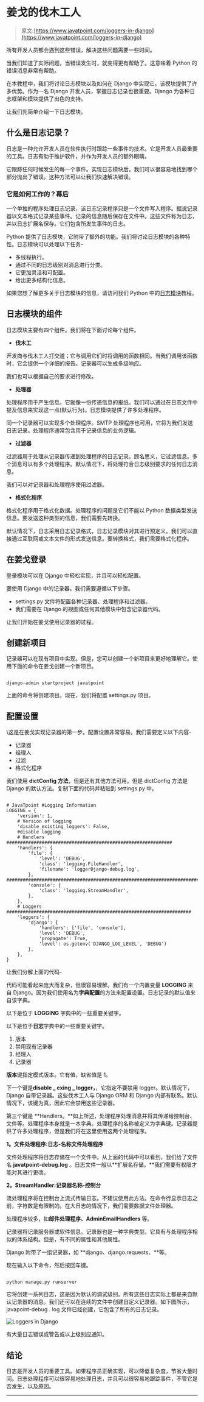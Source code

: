 # 姜戈的伐木工人

> 原文:[https://www.javatpoint.com/loggers-in-django](https://www.javatpoint.com/loggers-in-django)

所有开发人员都会遇到这些错误，解决这些问题需要一些时间。

当我们知道了实际问题，当错误发生时，就变得更有帮助了。这意味着 Python 的错误消息非常有帮助。

在本教程中，我们将讨论日志模块以及如何在 Django 中实现它。该模块提供了许多优势。作为一名 Django 开发人员，掌握日志记录也很重要。Django 为各种日志框架和模块提供了出色的支持。

让我们先简单介绍一下日志模块。

## 什么是日志记录？

日志是一种允许开发人员在软件执行时跟踪一些事件的技术。它是开发人员最重要的工具。日志有助于维护软件，并作为开发人员的额外眼睛。

它跟踪任何时候发生的每一个事件。实现日志模块后，我们可以很容易地找到哪个部分抛出了错误。这种方法可以让我们快速解决错误。

### 它是如何工作的？幕后

一个单独的程序处理日志记录，该日志记录程序只是一个文件写入程序。据说记录器以文本格式记录某些事件。记录的信息随后保存在文件中。这些文件称为日志，并以日志扩展名保存。它们包含所发生事件的日志。

Python 提供了日志模块，它附带了额外的功能。我们将讨论日志模块的各种特性。日志模块可以处理以下任务-

*   多线程执行。
*   通过不同的日志级别对消息进行分类。
*   它更加灵活和可配置。
*   给出更多结构化信息。

如果您想了解更多关于日志模块的信息，请访问我们 Python 中的[日志模块](https://www.javatpoint.com/logging-in-python)教程。

## 日志模块的组件

日志模块主要有四个组件。我们将在下面讨论每个组件。

*   **伐木工**

开发商与伐木工人打交道；它与调用它们时将调用的函数相同。当我们调用该函数时，它会提供一个详细的报告。记录器可以生成多级响应。

我们也可以根据自己的要求进行修改。

*   **处理器**

处理程序用于产生信息。它就像一份传递信息的报纸。我们可以通过在日志文件中提及信息来实现这一点(默认行为)。日志模块提供了许多处理程序。

同一个记录器可以实现多个处理程序。SMTP 处理程序也可用，它将为我们发送日志记录。处理程序通常包含用于记录信息的业务逻辑。

*   **过滤器**

过滤器用于处理从记录器传递到处理程序的日志记录。顾名思义，它过滤信息。多个消息可以有多个处理程序。默认情况下，将处理符合日志级别要求的任何日志消息。

我们可以对记录器和处理程序使用过滤器。

*   **格式化程序**

格式化程序用于格式化数据。处理程序的问题是它们不能以 Python 数据类型发送信息。要发送这种类型的信息，我们需要先转换。

默认情况下，日志采用日志记录格式，日志记录模块对其进行预定义。我们可以直接通过互联网或文本文件的形式发送信息。要转换格式，我们需要格式化程序。

## 在姜戈登录

登录模块可以在 Django 中轻松实现，并且可以轻松配置。

要使用 Django 中的记录器，我们需要遵循以下步骤。

*   settings.py 文件将配置各种记录器、处理程序和过滤器。
*   我们需要在 Django 的视图或任何其他模块中包含记录器代码。

让我们开始在姜戈使用记录器的过程。

## 创建新项目

记录器可以在现有项目中实现。但是，您可以创建一个新项目来更好地理解它。使用下面的命令在姜戈创建一个新项目。

```

django-admin startproject javatpoint

```

上面的命令将创建项目。现在，我们将配置 settings.py 项目。

## 配置设置

\这是在姜戈实现记录器的第一步。配置设置非常容易。我们需要定义以下内容-

*   记录器
*   经理人
*   过滤
*   格式化程序

我们使用 **dictConfig 方法**，但是还有其他方法可用。但是 dictConfig 方法是 Django 的默认方法。复制下面的代码并粘贴到 settings.py 中。

```

# JavaTpoint #Logging Information
LOGGING = {
    'version': 1,
    # Version of logging
    'disable_existing_loggers': False,
    #disable logging 
    # Handlers #############################################################
    'handlers': {
        'file': {
            'level': 'DEBUG',
            'class': 'logging.FileHandler',
            'filename': 'loggerDjango-debug.log',
        },
########################################################################
        'console': {
            'class': 'logging.StreamHandler',
        },
    },
    # Loggers ####################################################################
    'loggers': {
        'django': {
            'handlers': ['file', 'console'],
            'level': 'DEBUG',
            'propagate': True,
            'level': os.getenv('DJANGO_LOG_LEVEL', 'DEBUG')
        },
    },
}

```

让我们分解上面的代码-

代码可能看起来庞大而复杂，但很容易理解。我们有一个内置变量 **LOGGING** 来自 Django。因为我们使用名为**字典配置**的方法来配置设置。日志记录的默认值来自该字典。

以下是位于 **LOGGING** 字典中的一些重要关键字。

以下是位于**日志**字典中的一些重要关键字。

1.  版本
2.  禁用现有记录器
3.  经理人
4.  记录器

**版本**键指定模式版本。它有值，缺省值是 1。

下一个键是**disable _ exing _ logger，**，它指定不要禁用 logger。默认情况下，Django 自带记录器。这些伐木工人与 Django ORM 和 Django 内部有联系。默认情况下，该键为真，因此它会禁用这些记录器。

第三个键是 **Handlers。**如上所述，处理程序处理消息并将其传递给控制台、文件等。处理程序本身就是一本字典。处理程序的名称被定义为字典键。记录器提供了许多处理程序，但是我们将在这里使用这两个处理程序。

**1。文件处理程序:日志-名称文件处理程序**

文件处理程序将日志存储在一个文件中。从上面的代码中可以看到，我们给了文件名 **javatpoint-debug.log** 。日志文件一般以**扩展名存储。**我们需要有权限才能对其进行更改。

**2。StreamHandler:记录器名称-控制台**

流处理程序将在控制台上流式传输日志。不建议使用此方法。在命令行显示日志之前，字符数是有限制的。在大日志的情况下，我们需要数据文件处理器。

处理程序较多，如**邮件处理程序、AdminEmailHandlers** 等。

记录器将记录服务器或软件信息。记录器也是一种字典类型。它具有与处理程序相似的体系结构。但是，有不同的属性和其他属性。

Django 附带了一组记录器，如 **django、django.requests、**等。

现在输入以下命令，然后按回车键。

```

python manage.py runserver

```

它将创建一系列日志，这是因为默认的调试级别。所有这些日志实际上都是来自默认记录器的消息。我们还可以在连续的文件中创建自定义记录器。如下图所示，javapoint-debug . log 文件已经创建，它包含了所有的日志记录。

![Loggers in Django](img/44c25a5aaa72eaa8318cc4f8c31dd59e.png)

有大量日志错误或警告或以上级别应通知。

## 结论

日志是开发人员的重要工具。如果程序员正确实现，可以降低复杂度，节省大量时间。日志处理程序可以很容易地处理日志，并且可以很容易地跟踪事件，不管它是否发生，以及原因。

* * *